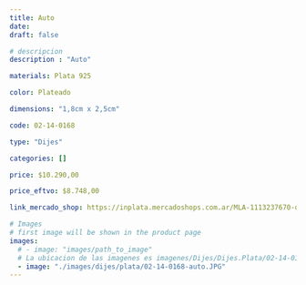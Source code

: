 ```yaml
---
title: Auto
date: 
draft: false

# descripcion
description : "Auto"

materials: Plata 925

color: Plateado

dimensions: "1,8cm x 2,5cm"

code: 02-14-0168

type: "Dijes"

categories: []

price: $10.290,00

price_eftvo: $8.748,00

link_mercado_shop: https://inplata.mercadoshops.com.ar/MLA-1113237670-dije-plata-auto-cupido-escarabajo-_JM

# Images
# first image will be shown in the product page
images:
  # - image: "images/path_to_image"
  # La ubicacion de las imagenes es imagenes/Dijes/Dijes.Plata/02-14-0168-auto
  - image: "./images/dijes/plata/02-14-0168-auto.JPG"
---
```

